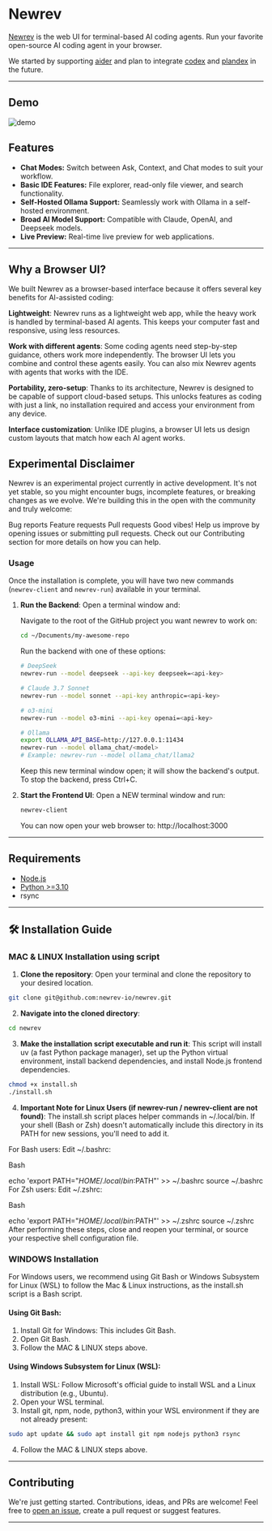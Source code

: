 # Newrev

[Newrev](https://newrev.io) is the web UI for terminal-based AI coding agents. Run your favorite open-source AI coding agent in your browser.

We started by supporting [aider](https://github.com/paul-gauthier/aider) and plan to integrate [codex](https://github.com/openai/codex) and [plandex](https://github.com/plandex-ai/plandex) in the future.

---

## Demo

![demo](https://github.com/user-attachments/assets/3e59b6b0-f0d5-4e9c-8f3d-1aeea47076d9)

## Features

* **Chat Modes:** Switch between Ask, Context, and Chat modes to suit your workflow.
* **Basic IDE Features:** File explorer, read-only file viewer, and search functionality.
* **Self-Hosted Ollama Support:** Seamlessly work with Ollama in a self-hosted environment.
* **Broad AI Model Support:** Compatible with Claude, OpenAI, and Deepseek models.
* **Live Preview:** Real-time live preview for web applications.

---

## Why a Browser UI?

We built Newrev as a browser-based interface because it offers several key benefits for AI-assisted coding:

**Lightweight**:
Newrev runs as a lightweight web app, while the heavy work is handled by terminal-based AI agents. This keeps your computer fast and responsive, using less resources.

**Work with different agents**:
Some coding agents need step-by-step guidance, others work more independently. The browser UI lets you combine and control these agents easily. You can also mix Newrev agents with agents that works with the IDE. 

**Portability, zero-setup**:
Thanks to its architecture, Newrev is designed to be capable of support cloud-based setups. This unlocks features as coding with just a link, no installation required and access your environment from any device.

**Interface customization**:
Unlike IDE plugins, a browser UI lets us design custom layouts that match how each AI agent works.

## Experimental Disclaimer

Newrev is an experimental project currently in active development. It's not yet stable, so you might encounter bugs, incomplete features, or breaking changes as we evolve. We're building this in the open with the community and truly welcome:

Bug reports
Feature requests
Pull requests
Good vibes!
Help us improve by opening issues or submitting pull requests. Check out our Contributing section for more details on how you can help.

### Usage

Once the installation is complete, you will have two new commands (`newrev-client` and `newrev-run`) available in your terminal.

1. **Run the Backend**:
   Open a terminal window and:

   Navigate to the root of the GitHub project you want newrev to work on:
   ```bash
   cd ~/Documents/my-awesome-repo
   ```

   Run the backend with one of these options:
   ```bash
   # DeepSeek
   newrev-run --model deepseek --api-key deepseek=<api-key>

   # Claude 3.7 Sonnet
   newrev-run --model sonnet --api-key anthropic=<api-key>

   # o3-mini
   newrev-run --model o3-mini --api-key openai=<api-key>

   # Ollama
   export OLLAMA_API_BASE=http://127.0.0.1:11434
   newrev-run --model ollama_chat/<model>
   # Example: newrev-run --model ollama_chat/llama2
   ```

   Keep this new terminal window open; it will show the backend's output. To stop the backend, press Ctrl+C.

2. **Start the Frontend UI**:
   Open a NEW terminal window and run:
   ```bash
   newrev-client
   ```
   
   You can now open your web browser to: http://localhost:3000

---

## Requirements

* [Node.js](https://nodejs.org/)
* [Python >=3.10](https://www.python.org/)
* rsync

---

## 🛠️ Installation Guide

### MAC & LINUX Installation using script

1. **Clone the repository**: Open your terminal and clone the repository to your desired location. 

```bash
git clone git@github.com:newrev-io/newrev.git
```

2. **Navigate into the cloned directory**:

```bash
cd newrev
```

3. **Make the installation script executable and run it**:
This script will install uv (a fast Python package manager), set up the Python virtual environment, install backend dependencies, and install Node.js frontend dependencies.

```bash
chmod +x install.sh
./install.sh
```

4. **Important Note for Linux Users (if newrev-run / newrev-client are not found)**:
The install.sh script places helper commands in ~/.local/bin. If your shell (Bash or Zsh) doesn't automatically include this directory in its PATH for new sessions, you'll need to add it.

For Bash users:
Edit ~/.bashrc:

Bash

echo 'export PATH="$HOME/.local/bin:$PATH"' >> ~/.bashrc
source ~/.bashrc
For Zsh users:
Edit ~/.zshrc:

Bash

echo 'export PATH="$HOME/.local/bin:$PATH"' >> ~/.zshrc
source ~/.zshrc
After performing these steps, close and reopen your terminal, or source your respective shell configuration file.

### WINDOWS Installation

For Windows users, we recommend using Git Bash or Windows Subsystem for Linux (WSL) to follow the Mac & Linux instructions, as the install.sh script is a Bash script.

#### Using Git Bash:
1. Install Git for Windows: This includes Git Bash.
2. Open Git Bash.
3. Follow the MAC & LINUX steps above.

#### Using Windows Subsystem for Linux (WSL):
1. Install WSL: Follow Microsoft's official guide to install WSL and a Linux distribution (e.g., Ubuntu).
2. Open your WSL terminal.
3. Install git, npm, node, python3, within your WSL environment if they are not already present:
```bash
sudo apt update && sudo apt install git npm nodejs python3 rsync
```
4. Follow the MAC & LINUX steps above.

---

## Contributing

We're just getting started. Contributions, ideas, and PRs are welcome! Feel free to [open an issue](https://github.com/newrev-io/newrev/issues), create a pull request or suggest features.

---